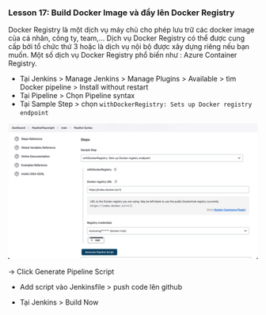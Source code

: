 ### Lesson 17: Build Docker Image và đẩy lên Docker Registry
Docker Registry là một dịch vụ máy chủ cho phép lưu trữ các docker image của cá nhân, công ty, team,… Dịch vụ Docker Registry có thể được cung cấp bởi tổ chức thứ 3 hoặc là dịch vụ nội bộ được xây dựng riêng nếu bạn muốn. Một số dịch vụ Docker Registry phổ biến như : Azure Container Registry.

- Tại Jenkins > Manage Jenkins > Manage Plugins > Available > tìm Docker pipeline > Install without restart
- Tại Pipeline > Chọn Pipeline syntax
- Tại Sample Step  > chọn `withDockerRegistry: Sets up Docker registry endpoint`

![img](image/022-jenkins-docker.png)

-> Click Generate Pipeline Script

- Add script vào Jenkinsfile > push code lên github

- Tại Jenkins > Build Now
